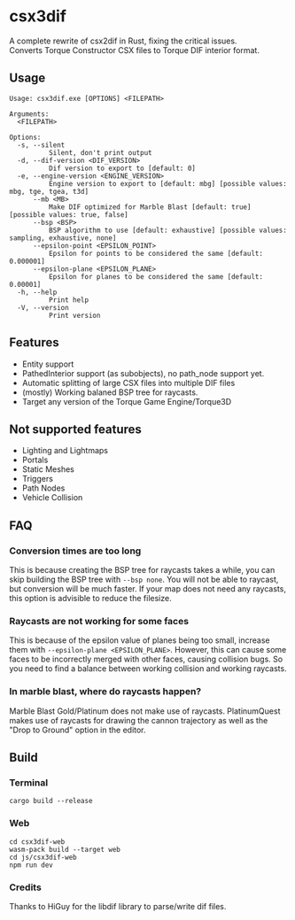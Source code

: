 # csx3dif
A complete rewrite of csx2dif in Rust, fixing the critical issues.  
Converts Torque Constructor CSX files to Torque DIF interior format.  

## Usage
```
Usage: csx3dif.exe [OPTIONS] <FILEPATH>

Arguments:
  <FILEPATH>

Options:
  -s, --silent
          Silent, don't print output
  -d, --dif-version <DIF_VERSION>
          Dif version to export to [default: 0]
  -e, --engine-version <ENGINE_VERSION>
          Engine version to export to [default: mbg] [possible values: mbg, tge, tgea, t3d]
      --mb <MB>
          Make DIF optimized for Marble Blast [default: true] [possible values: true, false]
      --bsp <BSP>
          BSP algorithm to use [default: exhaustive] [possible values: sampling, exhaustive, none]
      --epsilon-point <EPSILON_POINT>
          Epsilon for points to be considered the same [default: 0.000001]
      --epsilon-plane <EPSILON_PLANE>
          Epsilon for planes to be considered the same [default: 0.00001]
  -h, --help
          Print help
  -V, --version
          Print version
```


## Features
- Entity support
- PathedInterior support (as subobjects), no path_node support yet.
- Automatic splitting of large CSX files into multiple DIF files
- (mostly) Working balaned BSP tree for raycasts.
- Target any version of the Torque Game Engine/Torque3D

## Not supported features
- Lighting and Lightmaps
- Portals
- Static Meshes
- Triggers
- Path Nodes
- Vehicle Collision


## FAQ
### Conversion times are too long
This is because creating the BSP tree for raycasts takes a while, you can skip building the BSP tree with `--bsp none`. You will not be able to raycast, but conversion will be much faster. If your map does not need any raycasts, this option is advisible to reduce the filesize.

### Raycasts are not working for some faces
This is because of the epsilon value of planes being too small, increase them with `--epsilon-plane <EPSILON_PLANE>`. However, this can cause some faces to be incorrectly merged with other faces, causing collision bugs. So you need to find a balance between working collision and working raycasts.

### In marble blast, where do raycasts happen?
Marble Blast Gold/Platinum does not make use of raycasts. PlatinumQuest makes use of raycasts for drawing the cannon trajectory as well as the "Drop to Ground" option in the editor.

## Build

### Terminal
```
cargo build --release
```

### Web
```
cd csx3dif-web
wasm-pack build --target web
cd js/csx3dif-web
npm run dev
```

### Credits
Thanks to HiGuy for the libdif library to parse/write dif files.